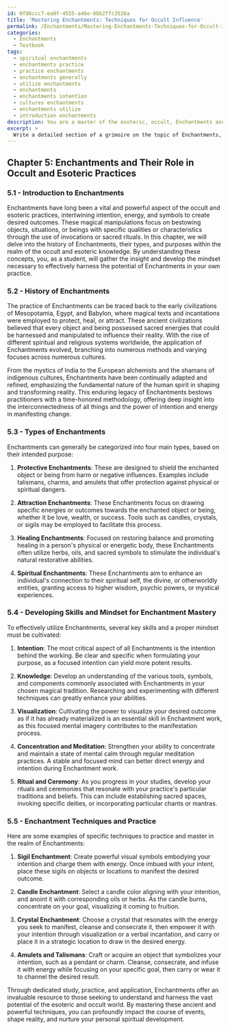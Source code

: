 ```yaml
---
id: 0fd6ccc7-ea0f-4555-a46e-8bb2ffc3526a
title: 'Mastering Enchantments: Techniques for Occult Influence'
permalink: /Enchantments/Mastering-Enchantments-Techniques-for-Occult-Influence/
categories:
  - Enchantments
  - Textbook
tags:
  - spiritual enchantments
  - enchantments practice
  - practice enchantments
  - enchantments generally
  - utilize enchantments
  - enchantments
  - enchantments intention
  - cultures enchantments
  - enchantments utilize
  - introduction enchantments
description: You are a master of the esoteric, occult, Enchantments and education, you have written many textbooks on the subject in ways that provide students with rich and deep understanding of the subject. You are being asked to write textbook-like sections on a topic and you do it with full context, explainability, and reliability in accuracy to the true facts of the topic at hand, in a textbook style that a student would easily be able to learn from, in a rich, engaging, and contextual way. Always include relevant context (such as formulas and history), related concepts, and in a way that someone can gain deep insights from.
excerpt: > 
  Write a detailed section of a grimoire on the topic of Enchantments, exploring its history, types, and purpose in the world of occult and esoteric practices. Include key information on how a student can develop the appropriate skills and mindset to effectively utilize Enchantments and examples of specific techniques that may be practiced and mastered.
---
```

## Chapter 5: Enchantments and Their Role in Occult and Esoteric Practices

### 5.1 - Introduction to Enchantments

Enchantments have long been a vital and powerful aspect of the occult and esoteric practices, intertwining intention, energy, and symbols to create desired outcomes. These magical manipulations focus on bestowing objects, situations, or beings with specific qualities or characteristics through the use of invocations or sacred rituals. In this chapter, we will delve into the history of Enchantments, their types, and purposes within the realm of the occult and esoteric knowledge. By understanding these concepts, you, as a student, will gather the insight and develop the mindset necessary to effectively harness the potential of Enchantments in your own practice.

### 5.2 - History of Enchantments

The practice of Enchantments can be traced back to the early civilizations of Mesopotamia, Egypt, and Babylon, where magical texts and incantations were employed to protect, heal, or attract. These ancient civilizations believed that every object and being possessed sacred energies that could be harnessed and manipulated to influence their reality. With the rise of different spiritual and religious systems worldwide, the application of Enchantments evolved, branching into numerous methods and varying focuses across numerous cultures.

From the mystics of India to the European alchemists and the shamans of indigenous cultures, Enchantments have been continually adapted and refined, emphasizing the fundamental nature of the human spirit in shaping and transforming reality. This enduring legacy of Enchantments bestows practitioners with a time-honored methodology, offering deep insight into the interconnectedness of all things and the power of intention and energy in manifesting change.

### 5.3 - Types of Enchantments

Enchantments can generally be categorized into four main types, based on their intended purpose:

1. ****Protective Enchantments****: These are designed to shield the enchanted object or being from harm or negative influences. Examples include talismans, charms, and amulets that offer protection against physical or spiritual dangers.

2. ****Attraction Enchantments****: These Enchantments focus on drawing specific energies or outcomes towards the enchanted object or being, whether it be love, wealth, or success. Tools such as candles, crystals, or sigils may be employed to facilitate this process.

3. ****Healing Enchantments****: Focused on restoring balance and promoting healing in a person's physical or energetic body, these Enchantments often utilize herbs, oils, and sacred symbols to stimulate the individual's natural restorative abilities.

4. ****Spiritual Enchantments****: These Enchantments aim to enhance an individual's connection to their spiritual self, the divine, or otherworldly entities, granting access to higher wisdom, psychic powers, or mystical experiences.

### 5.4 - Developing Skills and Mindset for Enchantment Mastery

To effectively utilize Enchantments, several key skills and a proper mindset must be cultivated:

1. ****Intention****: The most critical aspect of all Enchantments is the intention behind the working. Be clear and specific when formulating your purpose, as a focused intention can yield more potent results.

2. ****Knowledge****: Develop an understanding of the various tools, symbols, and components commonly associated with Enchantments in your chosen magical tradition. Researching and experimenting with different techniques can greatly enhance your abilities.

3. ****Visualization****: Cultivating the power to visualize your desired outcome as if it has already materialized is an essential skill in Enchantment work, as this focused mental imagery contributes to the manifestation process.

4. ****Concentration and Meditation****: Strengthen your ability to concentrate and maintain a state of mental calm through regular meditation practices. A stable and focused mind can better direct energy and intention during Enchantment work.

5. ****Ritual and Ceremony****: As you progress in your studies, develop your rituals and ceremonies that resonate with your practice's particular traditions and beliefs. This can include establishing sacred spaces, invoking specific deities, or incorporating particular chants or mantras.

### 5.5 - Enchantment Techniques and Practice

Here are some examples of specific techniques to practice and master in the realm of Enchantments:

1. ****Sigil Enchantment****: Create powerful visual symbols embodying your intention and charge them with energy. Once imbued with your intent, place these sigils on objects or locations to manifest the desired outcome.

2. ****Candle Enchantment****: Select a candle color aligning with your intention, and anoint it with corresponding oils or herbs. As the candle burns, concentrate on your goal, visualizing it coming to fruition.

3. ****Crystal Enchantment****: Choose a crystal that resonates with the energy you seek to manifest, cleanse and consecrate it, then empower it with your intention through visualization or a verbal incantation, and carry or place it in a strategic location to draw in the desired energy.

4. ****Amulets and Talismans****: Craft or acquire an object that symbolizes your intention, such as a pendant or charm. Cleanse, consecrate, and infuse it with energy while focusing on your specific goal, then carry or wear it to channel the desired result.

Through dedicated study, practice, and application, Enchantments offer an invaluable resource to those seeking to understand and harness the vast potential of the esoteric and occult world. By mastering these ancient and powerful techniques, you can profoundly impact the course of events, shape reality, and nurture your personal spiritual development.
